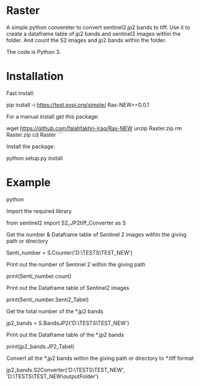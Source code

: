 
Raster
======

A simple python convereter to convert sentinel2 jp2 bands to tiff.
Use it to create a dataframe table of jp2 bands and sentinel2 images within the folder.
And count the S2 images and jp2 bands within the folder. 


The code is Python 3.

Installation
============

Fast install:

pip install -i https://test.pypi.org/simple/ Ras-NEW==0.0.1


For a manual install get this package:


wget https://github.com/falahfakhri-Iraq/Ras-NEW 
unzip Raster.zip
rm Raster.zip
cd Raster
´´´

Install the package:

python setup.py install 
 

Example
=======

python

 Import the required library

from sentinel2 import S2_JP2tiff_Converter as S

Get the number & Dataframe table of Sentinel 2 images within the giving path or directory

Senti_number = S.Counter('D:\TESTS\TEST_NEW')

Print out the number of Sentinel 2 within the giving path

print(Senti_number.count)

Print out the Dataframe table of Sentinel2 images 

print(Senti_number.Senti2_Tabel)

 Get the total number of the *.jp2 bands 

jp2_bands = S.BandsJP2('D:\TESTS\TEST_NEW')
 
Print out the Dataframe table of the *.jp2 bands

print(jp2_bands.JP2_Tabel)

 Convert all the *.jp2 bands within the giving path or directory to *.tiff format 

jp2_bands.S2Converter('D:\TESTS\TEST_NEW', 'D:\TESTS\TEST_NEW\outputFolder')


   
    
